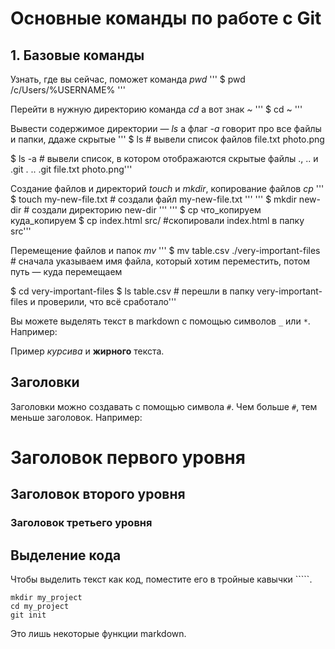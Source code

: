 # Основные команды по работе с Git

## 1. Базовые команды

Узнать, где вы сейчас, поможет команда _pwd_
''' $ pwd /c/Users/%USERNAME% '''

Перейти в нужную директорию команда _cd_ а вот знак _~_
''' $ cd ~ '''

Вывести содержимое директории — _ls_ а флаг _-a_ говорит про все файлы и папки, ддаже скрытые 
''' $ ls # вывели список файлов
file.txt
photo.png

$ ls -a # вывели список, в котором отображаются скрытые файлы ., .. и .git
.
..
.git
file.txt
photo.png'''

Создание файлов и директорий _touch_ и _mkdir_, копирование файлов _cp_ 
''' $ touch my-new-file.txt # создали файл my-new-file.txt '''
''' $ mkdir new-dir # создали директорию new-dir '''
''' $ cp что_копируем куда_копируем
    $ cp index.html src/ #скопировали index.html в папку src'''

Перемещение файлов и папок _mv_
''' $ mv table.csv ./very-important-files # сначала указываем имя файла, который хотим переместить, потом путь — куда перемещаем 

$ cd very-important-files
$ ls
table.csv # перешли в папку very-important-files и проверили, что всё сработало'''




Вы можете выделять текст в markdown с помощью символов `_` или `*`. Например:

Пример _курсива_ и **жирного** текста.

## Заголовки

Заголовки можно создавать с помощью символа `#`. Чем больше `#`, тем меньше заголовок. Например:

# Заголовок первого уровня
## Заголовок второго уровня
### Заголовок третьего уровня

## Выделение кода

Чтобы выделить текст как код, поместите его в тройные кавычки `````. 

```
mkdir my_project
cd my_project
git init
```
Это лишь некоторые функции markdown.

